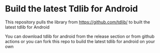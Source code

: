 # Build the latest Tdlib for Android 
This repository pulls the library from https://github.com/tdlib/ to built the latest tdlib for Android

You can download tdlib for android from the release section or from github actions or you can fork this repo to build the latest tdlib for android on your own
